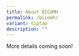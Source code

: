 ```yaml
---
title: About BICOMH
permalink: /bicomh/
variant: tiptap
description: ""
---
```

<p>More details coming soon!</p>